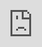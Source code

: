 <!--
  ╔══════════════════════════════════════════════════════════════╗
  ║         🚀 WELCOME TO MY DIGITAL REALM: CODE & CO-PILOT       ║
  ╚══════════════════════════════════════════════════════════════╝
-->

# 🤖 BUILDER OF TOMORROW | AI CO-PILOT IN CRIME  
### *"Built by me and my AI co-pilot. Call it a neural bromance."*

<div align="center">
  <img <div style="position: relative; width: 100%; height: 0; padding-top: 33.3333%;
 padding-bottom: 0; box-shadow: 0 2px 8px 0 rgba(63,69,81,0.16); margin-top: 1.6em; margin-bottom: 0.9em; overflow: hidden;
 border-radius: 8px; will-change: transform;">
  <iframe loading="lazy" style="position: absolute; width: 100%; height: 100%; top: 0; left: 0; border: none; padding: 0;margin: 0;"
    src="https://www.canva.com/design/DAGj3pRMYT8/aOBHGaNikjRtaL-uxOlcIg/view?embed" allowfullscreen="allowfullscreen" allow="fullscreen">
  </iframe>
</div>
<a href="https:&#x2F;&#x2F;www.canva.com&#x2F;design&#x2F;DAGj3pRMYT8&#x2F;aOBHGaNikjRtaL-uxOlcIg&#x2F;view?utm_content=DAGj3pRMYT8&amp;utm_campaign=designshare&amp;utm_medium=embeds&amp;utm_source=link" target="_blank" rel="noopener">
</div>

---

## 📖 MY ORIGIN STORY  
I started in commerce until spreadsheets became too small for my ambitions. Heartbreak turned into the fuel for coding, and I found my calling in AI. I learned machine learning **with the help of machine learning**—my first mentor was an algorithm. Today, every line of code is a dialogue between human intuition and artificial brilliance.

---

## 🧠 MY PHILOSOPHY  
- **AI with Soul:** Machines should understand, not just compute.  
- **Brutal Simplification:** The best architectures work invisibly.  
- **First-Principles Coding:** I build solutions from the ground up.  
- **Zero Legacy Thinking:** Design for tomorrow, not yesterday.  
- **Spiritual Hustle:** Focus is the secret ingredient in innovation.

---

## ⚙️ PROJECTS: WHERE DREAMS MEET CODE  
> Every repo here is a chapter in a story of human and machine synergy.

### 🔥 **Neural Odyssey**  
*An AI-driven project that redefines digital boundaries.*  
- **What:** Uses advanced deep learning models to interpret human behavior.  
- **Why:** To bridge emotional insights with digital efficiency.  
- **Tech:** Python, TensorFlow, Keras, and custom neural frameworks.

### 🚀 **Blueprint 2030**  
*Crafting next-generation AI systems that think beyond data.*  
- **What:** A platform that fuses physical sensor data with digital insights.  
- **Why:** To predict and shape tomorrow's realities.  
- **Tech:** IoT, Python, Cloud Computing, and real-time analytics.

### 🤖 **Co-Pilot Chronicles**  
*A repository that documents my journey with AI as my co-creator.*  
- **What:** Notebooks, experiments, and stories of evolving code.  
- **Why:** To inspire a new era of human-AI collaboration.  
- **Tech:** Jupyter, PyTorch, and interactive visualizations.

---

## 🎨 CUSTOM THEME: CYBERPUNK / DARK MODE VIBES  
I believe in a style that’s as bold as the code inside. Here are some tips to create a custom GitHub profile theme:

- **Dark/Cyberpunk Aesthetics:**  
  Use a dark banner image, neon accents, and cyberpunk fonts.  
  [Explore Cyberpunk UI Kits](https://dribbble.com/tags/cyberpunk_ui) for inspiration.

- **Custom CSS with GitHub Profile Readme:**  
  While GitHub itself limits custom CSS, you can showcase your style in your assets (banners, logos, etc.).  
  Consider linking to a live demo or a website that reflects your theme.

- **Tools & Resources:**  
  - [Shields.io](https://shields.io) for custom badges.  
  - [GitHub Readme Stats](https://github.com/anuraghazra/github-readme-stats) for dynamic cards.  
  - [Vercel](https://vercel.com) or [Netlify](https://netlify.com) for hosting a personal site with full theme control.

---

## 💬 LET’S CONNECT  
- **LinkedIn:** [Your LinkedIn URL](#)  
- **Twitter:** [Your Twitter Handle](#)  
- **DMs Open:** Always up for collabs that blur the lines between man and machine.

---

> *"I don’t just write code—I craft conversations between human dreams and AI whispers."*

<!--
  ╔══════════════════════════════════════════════════════════════╗
  ║               STAY BOLD. KEEP CODING. INSPIRE THE FUTURE.       ║
  ╚══════════════════════════════════════════════════════════════╝
-->
